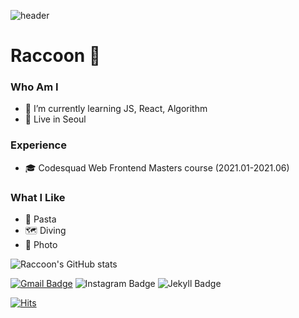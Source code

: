 <!--
**juddroid/juddroid** is a ✨ _special_ ✨ repository because its `README.md` (this file) appears on your GitHub profile.

Here are some ideas to get you started:

- 🔭 I’m currently working on ...
- 🌱 I’m currently learning ...
- 👯 I’m looking to collaborate on ...
- 🤔 I’m looking for help with ...
- 💬 Ask me about ...
- 📫 How to reach me: ...
- 😄 Pronouns: ...
- ⚡ Fun fact: ...
-->
![header](https://capsule-render.vercel.app/api?type=wave&color=auto&height=300&section=header&text=Raccoon&fontSize=90)


# Raccoon 🐾
### Who Am I
- 🌱 I’m currently learning JS, React, Algorithm
- 🌃 Live in Seoul

### Experience
- 🎓 Codesquad Web Frontend Masters course (2021.01-2021.06)

### What I Like
- 🍝 Pasta
- 🗺 Diving
- 📸 Photo


![Raccoon's GitHub stats](https://github-readme-stats.vercel.app/api?username=juddroid&show_icons=true&theme=omni)

[![Gmail Badge](https://img.shields.io/badge/Gmail-D14836?style=flat&logo=Gmail&logoColor=white)](mailto:nobllizdc@gmail.com)
![Instagram Badge](http://img.shields.io/badge/Instagram-blueviolet?style=flat&logo=Instagram&logoColor=white&link=https://www.instagram.com/juddroid_raccoon/)
![Jekyll Badge](http://img.shields.io/badge/Blog-222?style=flat&logo=Jekyll&logoColor=white&link=https://juddroid.github.io/)

[![Hits](https://hits.seeyoufarm.com/api/count/incr/badge.svg?url=https%3A%2F%2Fgithub.com%2Fjuddroid&count_bg=%2379C83D&title_bg=%23555555&icon=&icon_color=%23E7E7E7&title=hits&edge_flat=false)](https://hits.seeyoufarm.com)
